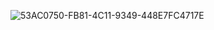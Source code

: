 ![53AC0750-FB81-4C11-9349-448E7FC4717E](https://user-images.githubusercontent.com/29016489/202695738-b37d8ffe-a2c7-41fb-9719-b032bb1ab8c4.JPG)
